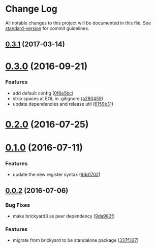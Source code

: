 # Change Log

All notable changes to this project will be documented in this file. See [standard-version](https://github.com/conventional-changelog/standard-version) for commit guidelines.

<a name="0.3.1"></a>
## [0.3.1](https://github.com/draykcirb/brickyard-command-init/compare/v0.3.0...v0.3.1) (2017-03-14)



<a name="0.3.0"></a>
# [0.3.0](https://github.com/draykcirb/brickyard-command-init/compare/v0.2.0...v0.3.0) (2016-09-21)


### Features

* add default config ([0f6e5bc](https://github.com/draykcirb/brickyard-command-init/commit/0f6e5bc))
* strip spaces at EOL in .gitignore ([a280459](https://github.com/draykcirb/brickyard-command-init/commit/a280459))
* update dependencies and release util ([6159e31](https://github.com/draykcirb/brickyard-command-init/commit/6159e31))



<a name="0.2.0"></a>
# [0.2.0](https://github.com/draykcirb/brickyard-command-init/compare/v0.1.0...v0.2.0) (2016-07-25)



<a name="0.1.0"></a>
# [0.1.0](https://github.com/draykcirb/brickyard-command-init/compare/v0.0.2...v0.1.0) (2016-07-11)


### Features

* update the new register syntax ([9dd1702](https://github.com/draykcirb/brickyard-command-init/commit/9dd1702))



<a name="0.0.2"></a>
## [0.0.2](https://github.com/draykcirb/brickyard-command-init/compare/337f327...v0.0.2) (2016-07-06)


### Bug Fixes

* make brickyard3 as peer dependency ([9da983f](https://github.com/draykcirb/brickyard-command-init/commit/9da983f))


### Features

* migrate from brickyard to be standalone package ([337f327](https://github.com/draykcirb/brickyard-command-init/commit/337f327))
